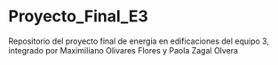 # Proyecto_Final_E3
Repositorio del proyecto final de energia en edificaciones del equipo 3, integrado por Maximiliano Olivares Flores y Paola Zagal Olvera
